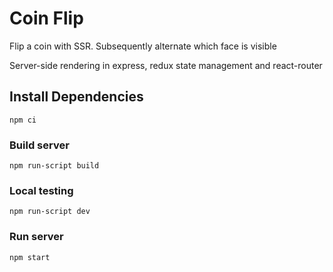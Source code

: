 # Coin Flip

Flip a coin with SSR. Subsequently alternate which face is visible

Server-side rendering in express, redux state management and react-router

## Install Dependencies
```
npm ci
```

### Build server
```
npm run-script build
```

### Local testing
```
npm run-script dev
```

### Run server
```
npm start
```
